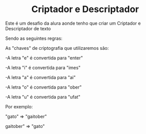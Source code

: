 <h1 align="center">Criptador e Descriptador </h1>
<P>Este é um desafio da alura aonde tenho que criar um Criptador e Descriptador de texto</P>
<p> Sendo as seguintes regras:</p>
<P>As "chaves" de criptografia que utilizaremos são:</P>
<p>-A letra "e" é convertida para "enter"</P>
<p>-A letra "i" é convertida para "imes"</P>
<p>-A letra "a" é convertida para "ai"</P>
<p>-A letra "o" é convertida para "ober"</P>
<p>-A letra "u" é convertida para "ufat"</P>
<p>Por exemplo:</P>
<p>"gato" => "gaitober"</P>
<p>gaitober" => "gato"</P>
